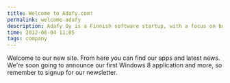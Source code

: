 ```yaml
---
title: Welcome to Adafy.com!
permalink: welcome-adafy
description: Adafy Oy is a Finnish software startup, with a focus on building apps for Windows Platforms.
time: 2012-06-04 11:05
tags: company
---
```

Welcome to our new site. From here you can find our apps and latest news. We're soon going to announce our first Windows 8 application and more, so remember to signup for our newsletter.